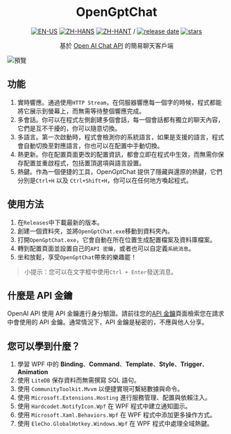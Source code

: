 <div align=center>

# OpenGptChat 

[![EN-US](https://img.shields.io/badge/EN-US-blue)](README.md) [![ZH-HANS](https://img.shields.io/badge/中文-简体-red)](README_ZH-HANS.md) [![ZH-HANT](https://img.shields.io/badge/中文-繁体-red)](README_ZH-HANT.md) / [![release date](https://img.shields.io/github/release-date/SlimeNull/OpenGptChat)](https://github.com/SlimeNull/OpenGptChat/releases) [![stars](https://img.shields.io/github/stars/SlimeNull/OpenGptChat?style=flat)](https://github.com/SlimeNull/OpenGptChat/pulse)

基於 [Open AI Chat API](https://platform.openai.com/docs/guides/chat) 的簡易聊天客戶端

</div>

![預覽](assets/preview2.png)

## 功能

1. 實時響應。通過使用`HTTP Stream`，在伺服器響應每一個字的時候，程式都能將它展示到螢幕上，而無需等待整個響應完成。
2. 多會話。你可以在程式左側創建多個會話，每一個會話都有獨立的聊天內容，它們是互不干擾的，你可以隨意切換。
3. 多語言。第一次啟動時，程式會檢測你的系統語言，如果是支援的語言，程式會自動切換至對應語言，你也可以在配置中手動切換。
4. 熱更新。你在配置頁面更改的配置資訊，都會立即在程式中生效，而無需你保存配置並重啟程式，包括置頂選項與語言設置。
5. 熱鍵。作為一個便捷的工具，OpenGptChat 提供了隱藏與還原的熱鍵，它們分別是`Ctrl+H` 以及 `Ctrl+Shift+H`，你可以在任何地方喚起程式。

## 使用方法

1. 在`Releases`中下載最新的版本。
2. 創建一個資料夾，並將`OpenGptChat.exe`移動到資料夾內。
3. 打開`OpenGptChat.exe`，它會自動在所在位置生成配置檔案及資料庫檔案。
4. 轉到配置頁面並設置自己的`API 密鑰`，或者也可以自定義`系統消息`。
5. 坐和放鬆，享受`OpenGptChat`帶來的樂趣罷！

> 小提示：您可以在文字框中使用`Ctrl + Enter`發送消息。

## 什麼是 API 金鑰

OpenAI API 使用 API 金鑰進行身分驗證。請前往您的[API 金鑰](https://platform.openai.com/account/api-keys)頁面檢索您在請求中會使用的 API 金鑰。通常情況下，API 金鑰是秘密的，不應與他人分享。


## 您可以學到什麼？

1. 學習 WPF 中的 **Binding**、**Command**、**Template**、**Style**、**Trigger**、**Animation**
2. 使用 `LiteDB` 保存資料而無需撰寫 SQL 語句。
3. 使用 `CommunityToolkit.Mvvm` 以便捷實現可繫結數據與命令。
4. 使用 `Microsoft.Extensions.Hosting` 進行服務管理、配置與依賴注入。
5. 使用 `Hardcodet.NotifyIcon.Wpf` 在 WPF 程式中建立通知圖示。
6. 使用 `Microsoft.Xaml.Behaviors.Wpf` 在 WPF 程式中添加更多操作方式。
7. 使用 `EleCho.GlobalHotkey.Windows.Wpf` 在 WPF 程式中處理全域熱鍵。